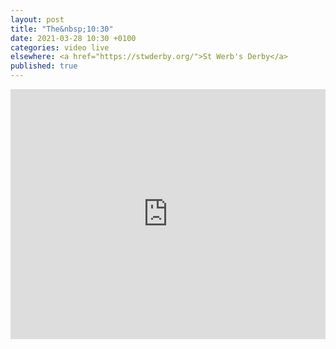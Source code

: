 ```yaml
---
layout: post
title: "The&nbsp;10:30"
date: 2021-03-28 10:30 +0100
categories: video live
elsewhere: <a href="https://stwderby.org/">St Werb's Derby</a>
published: true
---
```


<iframe width="100%" height="400em" src="https://www.youtube.com/embed/Z6fhSfX5gZQ" frameborder="0" allow="accelerometer; autoplay; clipboard-write; encrypted-media; gyroscope; picture-in-picture" allowfullscreen></iframe>
